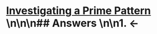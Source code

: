 # [Investigating a Prime Pattern ](https://projecteuler.net/problem=146) \n\n\n## Answers \n\n1. &larr;
